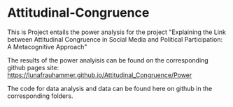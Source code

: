 # Attitudinal-Congruence

This is Project entails the power analysis for the project "Explaining the Link between Attitudinal Congruence in Social Media and Political Participation: A Metacognitive Approach"

The results of the power analyisis can be found on the corresponding github pages site: https://lunafrauhammer.github.io/Attitudinal_Congruence/Power

The code for data analysis and data can be found here on github in the corresponding folders. 
